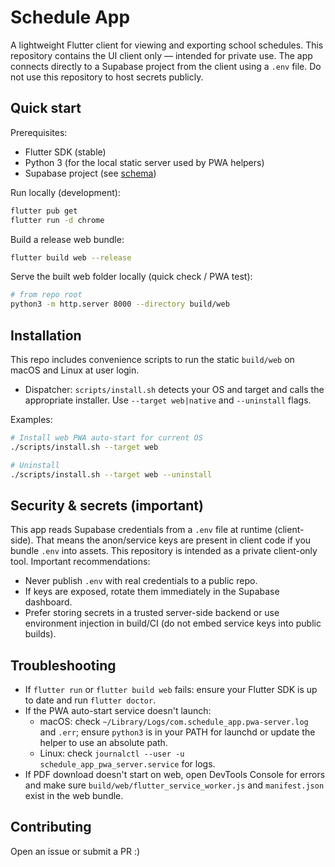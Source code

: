 # Schedule App

A lightweight Flutter client for viewing and exporting school schedules. This repository contains the UI client only — intended for private use. The app connects directly to a Supabase project from the client using a `.env` file. Do not use this repository to host secrets publicly.

## Quick start

Prerequisites:

- Flutter SDK (stable)
- Python 3 (for the local static server used by PWA helpers)
- Supabase project (see [schema](./schema.sql))

Run locally (development):

```bash
flutter pub get
flutter run -d chrome
```

Build a release web bundle:

```bash
flutter build web --release
```

Serve the built web folder locally (quick check / PWA test):

```bash
# from repo root
python3 -m http.server 8000 --directory build/web
```

## Installation

This repo includes convenience scripts to run the static `build/web` on macOS and Linux at user login.

- Dispatcher: `scripts/install.sh` detects your OS and target and calls the appropriate installer. Use `--target web|native` and `--uninstall` flags.

Examples:

```bash
# Install web PWA auto-start for current OS
./scripts/install.sh --target web

# Uninstall
./scripts/install.sh --target web --uninstall
```

## Security & secrets (important)

This app reads Supabase credentials from a `.env` file at runtime (client-side). That means the anon/service keys are present in client code if you bundle `.env` into assets. This repository is intended as a private client-only tool. Important recommendations:

- Never publish `.env` with real credentials to a public repo.
- If keys are exposed, rotate them immediately in the Supabase dashboard.
- Prefer storing secrets in a trusted server-side backend or use environment injection in build/CI (do not embed service keys into public builds).

## Troubleshooting

- If `flutter run` or `flutter build web` fails: ensure your Flutter SDK is up to date and run `flutter doctor`.
- If the PWA auto-start service doesn't launch:
  - macOS: check `~/Library/Logs/com.schedule_app.pwa-server.log` and `.err`; ensure `python3` is in your PATH for launchd or update the helper to use an absolute path.
  - Linux: check `journalctl --user -u schedule_app_pwa_server.service` for logs.
- If PDF download doesn't start on web, open DevTools Console for errors and make sure `build/web/flutter_service_worker.js` and `manifest.json` exist in the web bundle.

## Contributing

Open an issue or submit a PR :)

